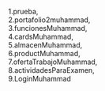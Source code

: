 1.prueba,  
2.portafolio2muhammad,  
3.funcionesMuhammad,  
4.cardsMuhammad,  
5.almacenMuhammad,  
6.productMuhammad,  
7.ofertaTrabajoMuhammad,  
8.actividadesParaExamen,  
9.LoginMuhammad  
